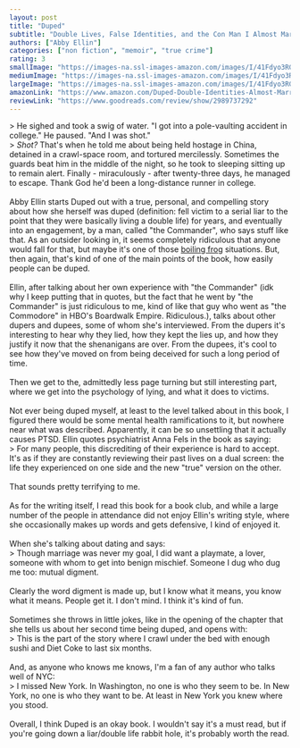 ```yaml
---
layout: post
title: "Duped"
subtitle: "Double Lives, False Identities, and the Con Man I Almost Married"
authors: ["Abby Ellin"]
categories: ["non fiction", "memoir", "true crime"]
rating: 3
smallImage: "https://images-na.ssl-images-amazon.com/images/I/41Fdyo3RGRL._SL75_.jpg"
mediumImage: "https://images-na.ssl-images-amazon.com/images/I/41Fdyo3RGRL._SL160_.jpg"
largeImage: "https://images-na.ssl-images-amazon.com/images/I/41Fdyo3RGRL.jpg"
amazonLink: "https://www.amazon.com/Duped-Double-Identities-Almost-Married/dp/1610398009?SubscriptionId=AKIAIJ2AKIQ4OQOZEBZA&tag=jacopete-20&linkCode=xm2&camp=2025&creative=165953&creativeASIN=1610398009"
reviewLink: "https://www.goodreads.com/review/show/2989737292"
---
```

&gt; He sighed and took a swig of water. "I got into a pole-vaulting accident in college." He paused. "And I was shot."<br />&gt; _Shot?_ That's when he told me about being held hostage in China, detained in a crawl-space room, and tortured mercilessly. Sometimes the guards beat him in the middle of the night, so he took to sleeping sitting up to remain alert. Finally - miraculously - after twenty-three days, he managed to escape. Thank God he'd been a long-distance runner in college.<br /><br />Abby Ellin starts Duped out with a true, personal, and compelling story about how she herself was duped (definition: fell victim to a serial liar to the point that they were basically living a double life) for years, and eventually into an engagement, by a man, called "the Commander", who says stuff like that. As an outsider looking in, it seems completely ridiculous that anyone would fall for that, but maybe it's one of those <a href="https://en.wikipedia.org/wiki/Boiling_frog" rel="nofollow">boiling frog</a> situations. But, then again, that's kind of one of the main points of the book, how easily people can be duped.<br /><br />Ellin, after talking about her own experience with "the Commander" (idk why I keep putting that in quotes, but the fact that he went by "the Commander" is just ridiculous to me, kind of like that guy who went as "the Commodore" in HBO's Boardwalk Empire. Ridiculous.), talks about other dupers and dupees, some of whom she's interviewed. From the dupers it's interesting to hear why they lied, how they kept the lies up, and how they justify it now that the shenanigans are over. From the dupees, it's cool to see how they've moved on from being deceived for such a long period of time.<br /><br />Then we get to the, admittedly less page turning but still interesting part, where we get into the psychology of lying, and what it does to victims.<br /><br />Not ever being duped myself, at least to the level talked about in this book, I figured there would be some mental health ramifications to it, but nowhere near what was described. Apparently, it can be so unsettling that it actually causes PTSD. Ellin quotes psychiatrist Anna Fels in the book as saying:<br />&gt; For many people, this discrediting of their experience is hard to accept. It's as if they are constantly reviewing their past lives on a dual screen: the life they experienced on one side and the new "true" version on the other.<br /><br />That sounds pretty terrifying to me.<br /><br />As for the writing itself, I read this book for a book club, and while a large number of the people in attendance did not enjoy Ellin's writing style, where she occasionally makes up words and gets defensive, I kind of enjoyed it.<br /><br />When she's talking about dating and says:<br />&gt; Though marriage was never my goal, I did want a playmate, a lover, someone with whom to get into benign mischief. Someone I dug who dug me too: mutual digment.<br /><br />Clearly the word digment is made up, but I know what it means, you know what it means. People get it. I don't mind. I think it's kind of fun.<br /><br />Sometimes she throws in little jokes, like in the opening of the chapter that she tells us about her second time being duped, and opens with:<br />&gt; This is the part of the story where I crawl under the bed with enough sushi and Diet Coke to last six months.<br /><br />And, as anyone who knows me knows, I'm a fan of any author who talks well of NYC:<br />&gt; I missed New York. In Washington, no one is who they seem to be. In New York, no one is who they want to be. At least in New York you knew where you stood.<br /><br />Overall, I think Duped is an okay book. I wouldn't say it's a must read, but if you're going down a liar/double life rabbit hole, it's probably worth the read.
